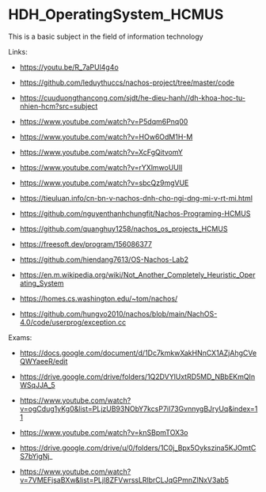 # HDH_OperatingSystem_HCMUS
This is a basic subject in the field of information technology

Links:
* https://youtu.be/R_7aPUl4g4o

* https://github.com/leduythuccs/nachos-project/tree/master/code

* https://cuuduongthancong.com/sjdt/he-dieu-hanh//dh-khoa-hoc-tu-nhien-hcm?src=subject

* https://www.youtube.com/watch?v=P5dqm6Pnq00

* https://www.youtube.com/watch?v=HOw6OdM1H-M

* https://www.youtube.com/watch?v=XcFgQitvomY

* https://www.youtube.com/watch?v=rYXlmwoUUlI

* https://www.youtube.com/watch?v=sbcQz9mgVUE

* https://tieuluan.info/cn-bn-v-nachos-dnh-cho-ngi-dng-mi-v-rt-mi.html

* https://github.com/nguyenthanhchungfit/Nachos-Programing-HCMUS

* https://github.com/quanghuy1258/nachos_os_projects_HCMUS

* https://freesoft.dev/program/156086377

* https://github.com/hiendang7613/OS-Nachos-Lab2

* https://en.m.wikipedia.org/wiki/Not_Another_Completely_Heuristic_Operating_System

* https://homes.cs.washington.edu/~tom/nachos/

* https://github.com/hungvo2010/nachos/blob/main/NachOS-4.0/code/userprog/exception.cc


Exams:
* https://docs.google.com/document/d/1Dc7kmkwXakHNnCX1AZjAhgCVeQWYaeeR/edit

* https://drive.google.com/drive/folders/1Q2DVYlUxtRD5MD_NBbEKmQInWSqJJA_5

* https://www.youtube.com/watch?v=ogCdug1yKg0&list=PLjzUB93NObY7kcsP7iI73GvnnygBJryUq&index=11

* https://www.youtube.com/watch?v=knSBpmTOX3o

* https://drive.google.com/drive/u/0/folders/1C0j_Bpx5Oykszina5KJOmtCS7bYigNj_

* https://www.youtube.com/watch?v=7VMEFjsaBXw&list=PLjl8ZFVwrssLRlbrCLJqGPmnZlNxV3ab5

